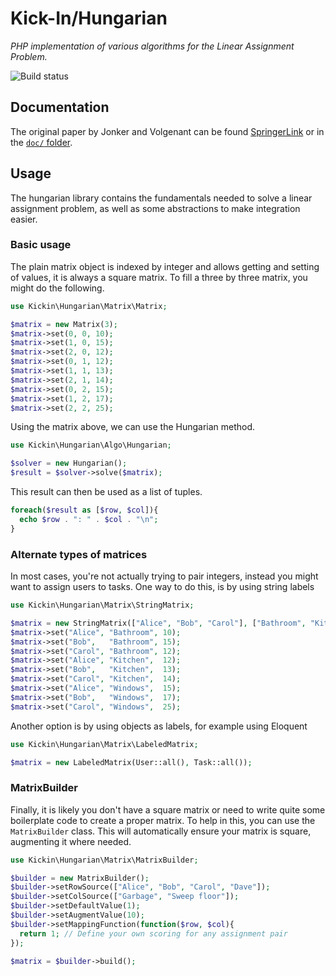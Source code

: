 # Kick-In/Hungarian
_PHP implementation of various algorithms for the Linear Assignment Problem._

![Build status](https://travis-ci.org/Kick-In/hungarian.svg?branch=master)

## Documentation
The original paper by Jonker and Volgenant can be found [SpringerLink](https://link.springer.com/article/10.1007%2FBF02278710) or in the [```doc/``` folder](https://github.com/Kick-In/hungarian/blob/master/doc/).

## Usage
The hungarian library contains the fundamentals needed to solve a linear assignment problem, as well as some abstractions to make integration easier.

### Basic usage
The plain matrix object is indexed by integer and allows getting and setting of values, it is always a square matrix.
To fill a three by three matrix, you might do the following.
```php
use Kickin\Hungarian\Matrix\Matrix;

$matrix = new Matrix(3);
$matrix->set(0, 0, 10);
$matrix->set(1, 0, 15);
$matrix->set(2, 0, 12);
$matrix->set(0, 1, 12);
$matrix->set(1, 1, 13);
$matrix->set(2, 1, 14);
$matrix->set(0, 2, 15);
$matrix->set(1, 2, 17);
$matrix->set(2, 2, 25);
```

Using the matrix above, we can use the Hungarian method.
```php
use Kickin\Hungarian\Algo\Hungarian;

$solver = new Hungarian();
$result = $solver->solve($matrix);
```

This result can then be used as a list of tuples.
```php
foreach($result as [$row, $col]){
  echo $row . ": " . $col . "\n";
}
```

### Alternate types of matrices
In most cases, you're not actually trying to pair integers, instead you might want to assign users to tasks. One way to do this, is by using string labels

```php
use Kickin\Hungarian\Matrix\StringMatrix;

$matrix = new StringMatrix(["Alice", "Bob", "Carol"], ["Bathroom", "Kitchen", "Windows"]);
$matrix->set("Alice", "Bathroom", 10);
$matrix->set("Bob",   "Bathroom", 15);
$matrix->set("Carol", "Bathroom", 12);
$matrix->set("Alice", "Kitchen",  12);
$matrix->set("Bob",   "Kitchen",  13);
$matrix->set("Carol", "Kitchen",  14);
$matrix->set("Alice", "Windows",  15);
$matrix->set("Bob",   "Windows",  17);
$matrix->set("Carol", "Windows",  25);
```

Another option is by using objects as labels, for example using Eloquent

```php
use Kickin\Hungarian\Matrix\LabeledMatrix;

$matrix = new LabeledMatrix(User::all(), Task::all());
```

### MatrixBuilder
Finally, it is likely you don't have a square matrix or need to write quite some boilerplate code to create a proper matrix. To help in this, you can use the `MatrixBuilder` class.
This will automatically ensure your matrix is square, augmenting it where needed.

```php
use Kickin\Hungarian\Matrix\MatrixBuilder;

$builder = new MatrixBuilder();
$builder->setRowSource(["Alice", "Bob", "Carol", "Dave"]);
$builder->setColSource(["Garbage", "Sweep floor"]);
$builder->setDefaultValue(1);
$builder->setAugmentValue(10);
$builder->setMappingFunction(function($row, $col){
  return 1; // Define your own scoring for any assignment pair
});

$matrix = $builder->build();
```
